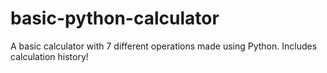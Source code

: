 # basic-python-calculator
A basic calculator with 7 different operations made using Python. Includes calculation history!
